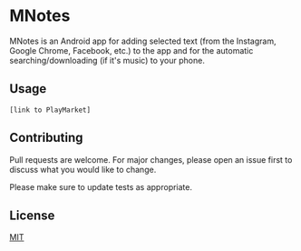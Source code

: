 # MNotes

MNotes is an Android app for adding selected text (from the Instagram, Google Chrome, Facebook, etc.) to the app and for the automatic searching/downloading 
(if it's music) to your phone.

## Usage

```
[link to PlayMarket]
```

## Contributing
Pull requests are welcome. For major changes, please open an issue first to discuss what you would like to change.

Please make sure to update tests as appropriate.

## License
[MIT](https://choosealicense.com/licenses/mit/)
